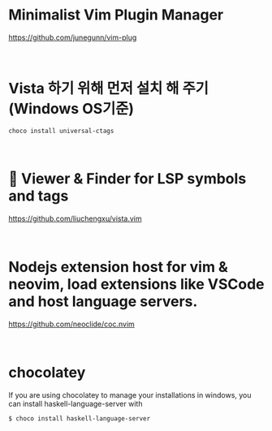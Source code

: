 # Minimalist Vim Plugin Manager

https://github.com/junegunn/vim-plug

<br>

# Vista 하기 위해 먼저 설치 해 주기(Windows OS기준)

```
choco install universal-ctags
```

<br>

# 🌵 Viewer & Finder for LSP symbols and tags

https://github.com/liuchengxu/vista.vim

<br>

# Nodejs extension host for vim & neovim, load extensions like VSCode and host language servers.

https://github.com/neoclide/coc.nvim


<br>



# chocolatey
If you are using chocolatey to manage your installations in windows, you can install haskell-language-server with

```
$ choco install haskell-language-server
```